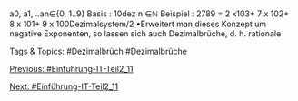 a0, a1, ..an∈{0, 1..9} 
Basis : 10dez
n ∈ℕ
Beispiel : 2789 = 2 x103+ 7 x 102+ 8 x 101+ 9 x 100Dezimalsystem/2
•Erweitert man dieses Konzept um negative Exponenten, so lassen sich auch Dezimalbrüche, d. h. rationale 

   Tags & Topics:
   #Dezimalbrüch
   #Dezimalbrüche

[Previous: #Einführung-IT-Teil2_11](Einführung-IT-Teil2_11.md)

[Next: #Einführung-IT-Teil2_11](Einführung-IT-Teil2_11.md)